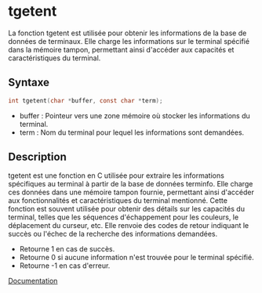 # tgetent

La fonction tgetent est utilisée pour obtenir les informations de la base de données de terminaux. Elle charge les informations sur le terminal spécifié dans la mémoire tampon, permettant ainsi d'accéder aux capacités et caractéristiques du terminal.

## Syntaxe

```h
int tgetent(char *buffer, const char *term);
```

- buffer : Pointeur vers une zone mémoire où stocker les informations du terminal.
- term : Nom du terminal pour lequel les informations sont demandées.

## Description

tgetent est une fonction en C utilisée pour extraire les informations spécifiques au terminal à partir de la base de données terminfo. Elle charge ces données dans une mémoire tampon fournie, permettant ainsi d'accéder aux fonctionnalités et caractéristiques du terminal mentionné. Cette fonction est souvent utilisée pour obtenir des détails sur les capacités du terminal, telles que les séquences d'échappement pour les couleurs, le déplacement du curseur, etc. Elle renvoie des codes de retour indiquant le succès ou l'échec de la recherche des informations demandées.

- Retourne 1 en cas de succès.
- Retourne 0 si aucune information n'est trouvée pour le terminal spécifié.
- Retourne -1 en cas d'erreur.

[Documentation](https://zestedesavoir.com/tutoriels/1733/termcap-et-terminfo/)